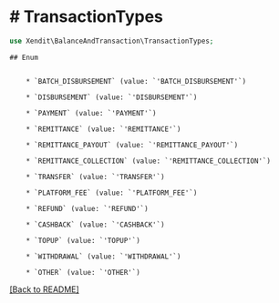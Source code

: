 # # TransactionTypes


```php
use Xendit\BalanceAndTransaction\TransactionTypes;
```

    ## Enum

    
        * `BATCH_DISBURSEMENT` (value: `'BATCH_DISBURSEMENT'`)
    
        * `DISBURSEMENT` (value: `'DISBURSEMENT'`)
    
        * `PAYMENT` (value: `'PAYMENT'`)
    
        * `REMITTANCE` (value: `'REMITTANCE'`)
    
        * `REMITTANCE_PAYOUT` (value: `'REMITTANCE_PAYOUT'`)
    
        * `REMITTANCE_COLLECTION` (value: `'REMITTANCE_COLLECTION'`)
    
        * `TRANSFER` (value: `'TRANSFER'`)
    
        * `PLATFORM_FEE` (value: `'PLATFORM_FEE'`)
    
        * `REFUND` (value: `'REFUND'`)
    
        * `CASHBACK` (value: `'CASHBACK'`)
    
        * `TOPUP` (value: `'TOPUP'`)
    
        * `WITHDRAWAL` (value: `'WITHDRAWAL'`)
    
        * `OTHER` (value: `'OTHER'`)
    

[[Back to README]](../../README.md)
